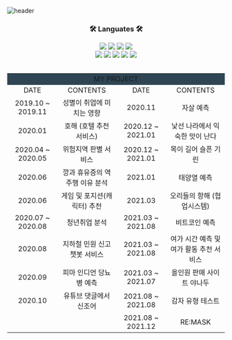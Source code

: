 ![header](https://capsule-render.vercel.app/api?type=transparent&color=auto&fontColor=0067a3&height=100&section=header&text=JUDAHEE&fontSize=70&fontAlignY=45&fontAlign=50&animation=fadeIn&desc=Data%20scientist%20who%20can%20development&&descAlignY=85&descAlign=50)

<div align = "center">
  <h3>🛠 Languates 🛠</h3>
  <img src="https://img.shields.io/badge/Python-3766AB?style=flat-square&logo=Python&logoColor=white"/>
  <img src="https://img.shields.io/badge/Java-007396?style=flat-square&logo=Java&logoColor=white"/>
  <img src="https://img.shields.io/badge/C-A8B9CC?style=flat-square&logo=C&logoColor=white"/>
  <img src="https://img.shields.io/badge/R-276DC3?style=flat-square&logo=R&logoColor=white"/></a>
  </br>
  <img src="https://img.shields.io/badge/JavaScript-F7DF1E?style=flat-square&logo=JavaScript&logoColor=white"/></a>
  <img src="https://img.shields.io/badge/CSS-1572B6?style=flat-square&logo=CSS3&logoColor=white"/></a>
  <img src="https://img.shields.io/badge/HTML5-E34F26?style=flat-square&logo=HTML5&logoColor=white"/></a>
  <img src="https://img.shields.io/badge/Mysql-4479A1?style=flat-square&logo=Mysql&Studio&logoColor=white"/></a>
  <img src="https://img.shields.io/badge/MongoDB-47A248?style=flat-square&logo=MongoDB&Studio&logoColor=white"/></a>
 
</div>

</br>

<div align = "center">
  
<table border="0" width="1200px">
  <tr bgcolor="#2F4554" align="center">
    <td colspan="4"> MY PROJECT </td>
  </tr>
  <tr align="center">
    <td width="300px"> DATE </td>
    <td width="300px"> CONTENTS </td>
    <td width="300px"> DATE </td>
    <td width="300px"> CONTENTS </td>
  </tr>
  <tr align="center">
    <td> 2019.10 ~ 2019.11 </td> <td>성별이 취업에 미치는 영향 </td> <td>2020.11 </td> <td>자살 예측 </td>
  </tr>
  <tr align="center">
    <td> 2020.01 </td> <td> 호해 (호텔 추천 서비스) </td> <td> 2020.12 ~ 2021.01 </td> <td> 낯선 나라에서 익숙한 맛이 난다 </td>
  </tr>
    <tr align="center">
      <td> 2020.04 ~ 2020.05 </td> <td> 위험지역 판별 서비스 </td> <td> 2020.12 ~ 2021.01 </td> <td> 목이 길어 슬픈 기린 </td>
  </tr>
    <tr align="center">
      <td> 2020.06 </td> <td> 깡과 휴유증의 역주행 이유 분석 </td> <td> 2021.01 </td> <td> 태양열 예측 </td>
  </tr>
    <tr align="center">
      <td> 2020.06 </td> <td> 게임 및 포지션(캐릭터) 추천 </td> <td> 2021.03 </td> <td> 오리들의 항해 (협업시스템) </td>
  </tr>
    <tr align="center">
      <td> 2020.07 ~ 2020.08 </td> <td> 청년취업 분석 </td> <td> 2021.03 ~ 2021.08 </td> <td> 비트코인 예측 </td>
  </tr>
    <tr align="center">
      <td> 2020.08 </td> <td> 지하철 민원 신고 챗봇 서비스 </td> <td> 2021.03 ~ 2021.08 </td> <td> 여가 시간 예측 및 여가 활동 추천 서비스 </td>
  </tr>
    <tr align="center">
      <td> 2020.09 </td> <td>  피마 인디언 당뇨병 예측 </td> <td> 2021.03 ~ 2021.07 </td> <td> 올인원 판매 사이트 야나두 </td> 
  </tr>
    <tr align="center">
      <td> 2020.10 </td> <td> 유튜브 댓글에서 신조어  </td> <td> 2021.08 ~ 2021.08 </td> <td> 감자 유형 테스트 </td>
  </tr>
    </tr>
    <tr align="center">
      <td>  </td> <td>  </td> <td> 2021.08 ~ 2021.12 </td> <td> RE:MASK </td>
  </tr>
</table>

</div>

</br>
